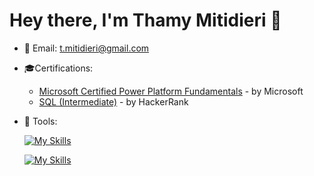 # Hey there, I'm Thamy Mitidieri 👋

- 💬 Email: t.mitidieri@gmail.com


- 🎓Certifications:
  - [Microsoft Certified Power Platform Fundamentals](https://github.com/tmitidieri/files/raw/main/PL900-MS%20Certification_Thamyres-Mitidieri-Barbosa.jpg) - by Microsoft
  - [SQL (Intermediate)]() - by HackerRank



- 💚 Tools:

  [![My Skills](https://skillicons.dev/icons?i=py,mysql,postgres,regex)](https://skillicons.dev)

  [![My Skills](https://skillicons.dev/icons?i=html,css,xd,figma,vscode)](https://skillicons.dev)
